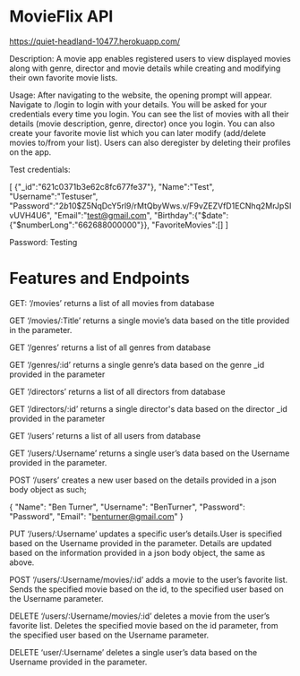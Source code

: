 <h1>MovieFlix API</h1>

https://quiet-headland-10477.herokuapp.com/

Description: A movie app enables registered users to view displayed movies along with genre, director and movie details while creating and modifying their own favorite movie lists.

Usage: After navigating to the website, the opening prompt will appear. Navigate to /login to login with your details. You will be asked for your credentials every time you login. You can see the list of movies with all their details (movie description, genre, director) once you login. You can also create your favorite movie list which you can later modify (add/delete movies to/from your list). Users can also deregister by deleting their profiles on the app.

Test credentials: 

[
{"_id":"621c0371b3e62c8fc677fe37"},
"Name":"Test",
"Username":"Testuser",
"Password":"$2b$10$Z5NqDcY5rl9/rMtQbyWws.v/F9vZEZVfD1ECNhq2MrJpSIvUVH4U6",
"Email":"test@gmail.com",
"Birthday":{"$date":{"$numberLong":"662688000000"}},
"FavoriteMovies":[]
]

Password: Testing


<h1>Features and Endpoints</h1>

GET: ‘/movies’ returns a list of all movies from database

GET ‘/movies/:Title’ returns a single movie’s data based on the title provided in the parameter.

GET ‘/genres’ returns a list of all genres from database

GET ‘/genres/:id’ returns a single genre’s data based on the genre _id provided in the parameter

GET ‘/directors’ returns a list of all directors from database

GET ‘/directors/:id’ returns a single director's data based on the director _id provided in the parameter

GET ‘/users’ returns a list of all users from database

GET ‘/users/:Username’ returns a single user’s data based on the Username provided in the parameter.

POST ‘/users’ creates a new user based on the details provided in a json body object as such;

{
            "Name": "Ben Turner",
            "Username": "BenTurner",
            "Password": "Password",
            "Email": "benturner@gmail.com"
 }
 
PUT ‘/users/:Username’ updates a specific user’s details.User is specified based on the Username provided in the parameter. Details are updated based on the information provided in a json body object, the same as above.

POST ‘/users/:Username/movies/:id’ adds a movie to the user’s favorite list. Sends the specified movie based on the id,  to the specified user based on the Username parameter.

DELETE  ‘/users/:Username/movies/:id’ deletes a movie from the user’s favorite list. Deletes the specified movie based on the id parameter, from the specified user based on the Username parameter.

DELETE ‘user/:Username’ deletes a single user’s data based on the Username provided in the parameter.


